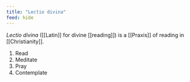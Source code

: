 ```yaml
---
title: "Lectio divina"
feed: hide
---
```


_Lectio divina_ ([[Latin]] for divine [[reading]]) is a [[Praxis]] of reading in [[Christianity]]. 

1. Read
2. Meditate
3. Pray
4. Contemplate